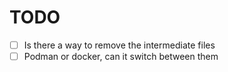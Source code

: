 # TODO

- [ ] Is there a way to remove the intermediate files
- [ ] Podman or docker, can it switch between them
